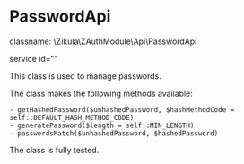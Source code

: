 PasswordApi
===========

classname: \Zikula\ZAuthModule\Api\PasswordApi

service id=""

This class is used to manage passwords. 

The class makes the following methods available:

    - getHashedPassword($unhashedPassword, $hashMethodCode = self::DEFAULT_HASH_METHOD_CODE)
    - generatePassword($length = self::MIN_LENGTH)
    - passwordsMatch($unhashedPassword, $hashedPassword)

The class is fully tested.
